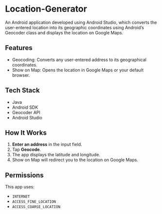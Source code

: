 # Location-Generator
An Android application developed using Android Studio, which converts the user-entered location into its geographic coordinates using Android’s Geocoder class and displays the location on Google Maps. 

## Features
- Geocoding: Converts any user-entered address to its geographical coordinates.
- Show on Map: Opens the location in Google Maps or your default browser.


## Tech Stack
- Java
- Android SDK
- Geocoder API
- Android Studio 

## How It Works
1. **Enter an address** in the input field.
2. Tap **Geocode**.
3. The app displays the latitude and longitude.
4. Show on Map will redirect you to the location on Google Maps.


## Permissions
This app uses:
- `INTERNET`
- `ACCESS_FINE_LOCATION`
- `ACCESS_COARSE_LOCATION`
